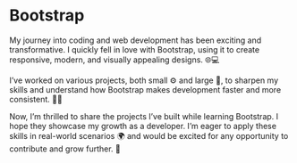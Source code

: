 # Bootstrap
My journey into coding and web development has been exciting and transformative. I quickly fell in love with Bootstrap, using it to create responsive, modern, and visually appealing designs. 🌐💻

I’ve worked on various projects, both small ⚙️ and large 🔧, to sharpen my skills and understand how Bootstrap makes development faster and more consistent. 🎨💡

Now, I’m thrilled to share the projects I’ve built while learning Bootstrap. I hope they showcase my growth as a developer. I’m eager to apply these skills in real-world scenarios 🌍 and would be excited for any opportunity to contribute and grow further. 🚀
